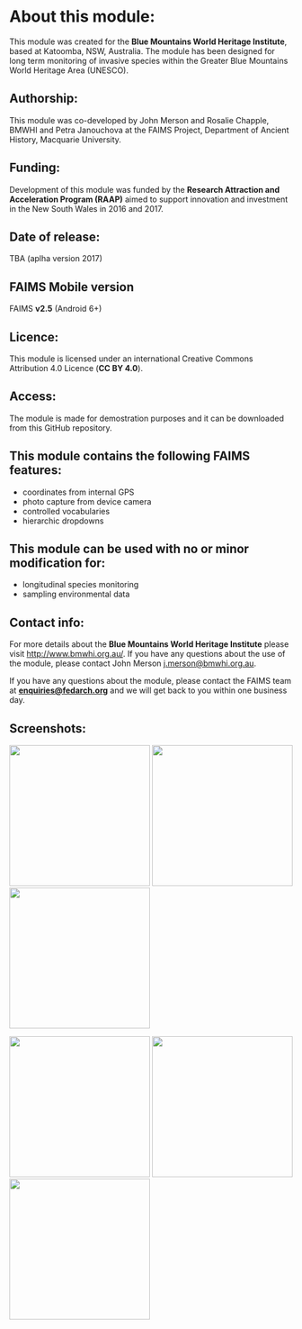 # About this module:
This module was created for the **Blue Mountains World Heritage Institute**, based at Katoomba, NSW, Australia. The module has been designed for long term monitoring of invasive species within the Greater Blue Mountains World Heritage Area (UNESCO).

## Authorship:
This module was co-developed by John Merson and Rosalie Chapple, BMWHI and Petra Janouchova at the FAIMS Project, Department of Ancient History, Macquarie University.

## Funding:
Development of this module was funded by the **Research Attraction and Acceleration Program (RAAP)** aimed to support innovation and investment in the New South Wales in 2016 and 2017.


## Date of release:
TBA (aplha version 2017) 

## FAIMS Mobile version
FAIMS **v2.5** (Android 6+)

## Licence:
This module is licensed under an international Creative Commons Attribution 4.0 Licence (**CC BY 4.0**).

## Access:
The module is made for demostration purposes and it can be downloaded from this GitHub repository.

## This module contains the following FAIMS features:
* coordinates from internal GPS
* photo capture from device camera
* controlled vocabularies
* hierarchic dropdowns

## This module can be used with no or minor modification for:
* longitudinal species monitoring
* sampling environmental data

## Contact info:
For more details about the **Blue Mountains World Heritage Institute** please visit http://www.bmwhi.org.au/. If you have any questions about the use of the module, please contact John Merson j.merson@bmwhi.org.au.

If you have any questions about the module, please contact the FAIMS team at **enquiries@fedarch.org** and we will get back to you within one business day.

## Screenshots:

<p align="left">
  <img src="x" width="250"/>
  <img src="x" width="250"/>
  <img src="x" width="250"/>
</p>

<p align="left">
  <img src="x" width="250"/>
  <img src="x" width="250"/>
  <img src="x" width="250"/>
</p>



